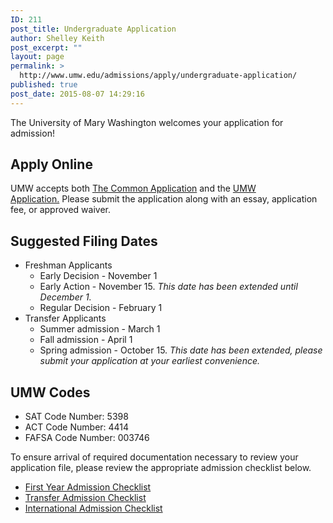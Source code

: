 ```yaml
---
ID: 211
post_title: Undergraduate Application
author: Shelley Keith
post_excerpt: ""
layout: page
permalink: >
  http://www.umw.edu/admissions/apply/undergraduate-application/
published: true
post_date: 2015-08-07 14:29:16
---
```

The University of Mary Washington welcomes your application for admission!
<h2>Apply Online</h2>
UMW accepts both <a href="https://apply.commonapp.org/login">The Common Application</a> and the <a href="http://admissions.umw.edu/apply">UMW Application.</a> Please submit the application along with an essay, application fee, or approved waiver.
<h2>Suggested Filing Dates</h2>
<ul>
 	<li>Freshman Applicants
<ul>
 	<li>Early Decision - November 1</li>
 	<li>Early Action - November 15. <em>This date has been extended until December 1.</em></li>
 	<li>Regular Decision - February 1</li>
</ul>
</li>
 	<li>Transfer Applicants
<ul>
 	<li>Summer admission - March 1</li>
 	<li>Fall admission - April 1</li>
 	<li>Spring admission - October 15. <em>This date has been extended, please submit your application at your earliest convenience.</em></li>
</ul>
</li>
</ul>
<h2>UMW Codes</h2>
<ul>
 	<li>SAT Code Number: 5398</li>
 	<li>ACT Code Number: 4414</li>
 	<li>FAFSA Code Number: 003746</li>
</ul>
To ensure arrival of required documentation necessary to review your application file, please review the appropriate admission checklist below.
<ul>
 	<li><a href="/admissions/undergraduate/checklist/">First Year Admission Checklist</a></li>
 	<li><a href="/admissions/transfer/transfer-applicant-process/transfer-applicant-checklist/">Transfer Admission Checklist</a></li>
 	<li><a href="https://www.umw.edu/admissions/international/checklist/">International Admission Checklist</a></li>
</ul>